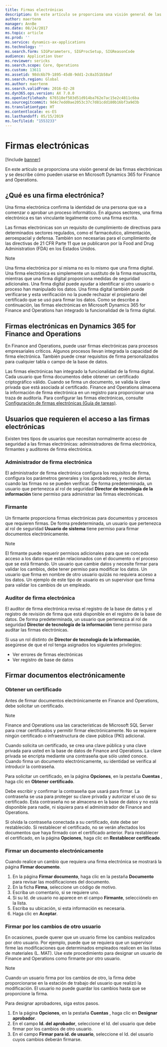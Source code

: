 ```yaml
---
title: Firmas electrónicas
description: En este artículo se proporciona una visión general de las firmas electrónicas y se describe cómo pueden usarse en Microsoft Dynamics 365 for Finance and Operations.
author: maertenm
manager: AnnBe
ms.date: 08/24/2017
ms.topic: article
ms.prod: ''
ms.service: dynamics-ax-applications
ms.technology: ''
ms.search.form: SIGParameters, SIGProcSetup, SIGReasonCode
audience: Application User
ms.reviewer: sericks
ms.search.scope: Core, Operations
ms.custom: 13611
ms.assetid: 98dc6b79-1895-45d8-9dd1-2c8a351b58af
ms.search.region: Global
ms.author: maertenm
ms.search.validFrom: 2016-02-28
ms.dyn365.ops.version: AX 7.0.0
ms.openlocfilehash: 676510ef503d51d914ba762e7ac15e2c4811c6ba
ms.sourcegitcommit: 9d4c7edd0ae2053c37c7d81cdd180b16bf3a9d3b
ms.translationtype: HT
ms.contentlocale: es-ES
ms.lasthandoff: 05/15/2019
ms.locfileid: "1553233"
---
```

# <a name="electronic-signatures"></a>Firmas electrónicas

[!include [banner](../includes/banner.md)]

En este artículo se proporciona una visión general de las firmas electrónicas y se describe cómo pueden usarse en Microsoft Dynamics 365 for Finance and Operations.

## <a name="what-is-an-electronic-signature"></a>¿Qué es una firma electrónica?

Una firma electrónica confirma la identidad de una persona que va a comenzar o aprobar un proceso informático. En algunos sectores, una firma electrónica es tan vinculante legalmente como una firma escrita.

Las firmas electrónicas son un requisito de cumplimiento de directivas para determinados sectores regulados, como el farmacéutico, alimentación, aeroespacial y defensa. También son necesarias para el cumplimiento de las directivas de 21 CFR Parte 11 que se publicaron por la Food and Drug Administration (FDA) en los Estados Unidos.

> [!NOTE]
> Una firma electrónica por sí misma no es lo mismo que una firma digital. Una firma electrónica es simplemente un sustituto de la firma manuscrita, mientras que una firma digital proporciona medidas de seguridad adicionales. Una firma digital puede ayudar a identificar si otro usuario o proceso han manipulado los datos. Una firma digital también puede verificarse y esta verificación no la puede rechazar el propietario del certificado que se usó para firmar los datos. Como se describe a continuación, las firmas electrónicas en Microsoft Dynamics 365 for Finance and Operations han integrado la funcionalidad de la firma digital.

## <a name="electronic-signatures-in-dynamics-365-for-finance-and-operations"></a>Firmas electrónicas en Dynamics 365 for Finance and Operations

En Finance and Operations, puede usar firmas electrónicas para procesos empresariales críticos. Algunos procesos llevan integrada la capacidad de firma electrónica. También puede crear requisitos de firma personalizados para cualquier tabla o campo de la base de datos.

Las firmas electrónicas han integrado la funcionalidad de la firma digital. Cada usuario que firma documentos debe obtener un certificado criptográfico válido. Cuando se firma un documento, se valida la clave privada que está asociada al certificado. Finance and Operations almacena la información de firma electrónica en un registro para proporcionar una traza de auditoría. Para configurar las firmas electrónicas, consulte [Configuración de firmas electrónicas (Guía de tareas)](tasks/set-up-electronic-signatures.md).

## <a name="users-who-require-access-to-electronic-signatures"></a>Usuarios que requieren el acceso a las firmas electrónicas

Existen tres tipos de usuarios que necesitan normalmente acceso de seguridad a las firmas electrónicas: administradores de firma electrónica, firmantes y auditores de firma electrónica.

### <a name="electronic-signature-administrator"></a>Administrador de firma electrónica

El administrador de firma electrónica configura los requisitos de firma, configura los parámetros generales y los aprobadores, y recibe alertas cuando las firmas no se pueden verificar. De forma predeterminada, un usuario que pertenezca al rol de seguridad **Director de tecnología de la información** tiene permiso para administrar las firmas electrónicas.

### <a name="signer"></a>Firmante

Un firmante proporciona firmas electrónicas para documentos y procesos que requieren firmas. De forma predeterminada, un usuario que pertenezca al rol de seguridad **Usuario de sistema** tiene permiso para firmar documentos electrónicamente.

> [!NOTE]
> El firmante puede requerir permisos adicionales para que se conceda acceso a los datos que están relacionados con el documento o el proceso que se está firmando. Un usuario que cambie datos y necesite firmar para validar los cambios, debe tener permiso para modificar los datos. Un usuario que firma en nombre de otro usuario quizás no requiera acceso a los datos. Un ejemplo de este tipo de usuario es un supervisor que firma para validar los cambios de un empleado.

### <a name="electronic-signature-auditor"></a>Auditor de firma electrónica

El auditor de firma electrónica revisa el registro de la base de datos y el registro de revisión de firma que está disponible en el registro de la base de datos. De forma predeterminada, un usuario que pertenezca al rol de seguridad **Director de tecnología de la información** tiene permiso para auditar las firmas electrónicas.

Si usa un rol distinto de **Director de tecnología de la información**, asegúrese de que el rol tenga asignados los siguientes privilegios:

- Ver errores de firmas electrónicas
- Ver registro de base de datos

## <a name="signing-documents-electronically"></a>Firmar documentos electrónicamente

### <a name="get-a-certificate"></a>Obtener un certificado

Antes de firmar documentos electrónicamente en Finance and Operations, debe solicitar un certificado.

> [!NOTE]
> Finance and Operations usa las características de Microsoft SQL Server para crear certificados y permitir firmar electrónicamente. No se requiere ningún certificado o infraestructura de clave pública (PKI) adicional.

Cuando solicita un certificado, se crea una clave pública y una clave privada para usted en la base de datos de Finance and Operations. La clave privada se encripta mediante una contraseña que sólo usted conoce. Cuando firma un documento electrónicamente, su identidad se verifica al introducir la contraseña.

Para solicitar un certificado, en la página **Opciones**, en la pestaña **Cuentas** , haga clic en **Obtener certificado**.

Debe escribir y confirmar la contraseña que usará para firmar. La contraseña se usa para proteger su clave privada y autorizar el uso de su certificado. Esta contraseña no se almacena en la base de datos y no está disponible para nadie, ni siquiera para el administrador de Finance and Operations.

Si olvida la contraseña conectada a su certificado, éste debe ser restablecido. Si restablecer el certificado, no se verán afectados los documentos que haya firmado con el certificado anterior. Para restablecer el certificado, en la página **Opciones**, haga clic en **Restablecer certificado**.

### <a name="sign-a-document-electronically"></a>Firmar un documento electrónicamente

Cuando realice un cambio que requiera una firma electrónica se mostrará la página **Firmar documento**.

1. En la página **Firmar documento**, haga clic en la pestaña **Documento** para revisar las modificaciones del documento.
2. En la ficha **Firma**, seleccione un código de motivo.
3. Escriba un comentario, si se requiere uno.
4. Si su Id. de usuario no aparece en el campo **Firmante**, selecciónelo en la lista.
5. Escriba su ubicación, si esta información es necesaria.
6. Haga clic en **Aceptar**.

### <a name="sign-for-another-users-changes"></a>Firmar por los cambios de otro usuario

En ocasiones, puede querer que un usuario firme los cambios realizados por otro usuario. Por ejemplo, puede que se requiera que un supervisor firme las modificaciones que determinados empleados realicen en las listas de materiales (L. MAT). Use este procedimiento para designar un usuario de Finance and Operations como firmante por otro usuario.

> [!NOTE]
> Cuando un usuario firma por los cambios de otro, la firma debe proporcionarse en la estación de trabajo del usuario que realizó la modificación. El usuario no puede guardar los cambios hasta que se proporcione la firma.

Para designar aprobadores, siga estos pasos.

1. En la página **Opciones**, en la pestaña **Cuentas** , haga clic en **Designar aprobador**.
2. En el campo **Id. del aprobador**, seleccione el Id. del usuario que debe firmar por los cambios de otro usuario.
3. En el campo **Firmar para id. de usuario**, seleccione el Id. del usuario cuyos cambios deberán firmarse.
